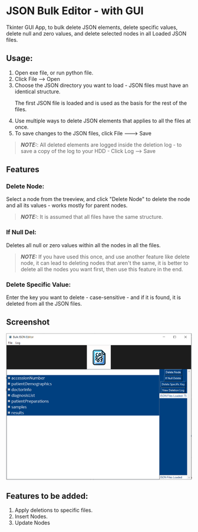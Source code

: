 # JSON Bulk Editor - with GUI
Tkinter GUI App, to bulk delete JSON elements, delete specific values, delete null and zero values, and delete selected nodes in all Loaded JSON files.

## Usage:
<ol>
<li>Open exe file, or run python file.</li>
<li>Click File --> Open</li> 
<li>Choose the JSON directory you want to load - JSON files must have an identical structure.</li>

  The first JSON file is loaded and is used as the basis for the rest of the files.
<li> Use multiple ways to delete JSON elements that applies to all the files at once.</li>
<li> To save changes to the JSON files, click File ---> Save </li>
</ol>

> **_NOTE:_**:  All deleted elements are logged inside the deletion log - to save a copy of the log to your HDD - Click Log --> Save

## Features

### Delete Node:
Select a node from the treeview, and click "Delete Node" to delete the node and all its values - works mostly for parent nodes.
> **_NOTE:_**: It is assumed that all files have the same structure.

### If Null Del:
Deletes all null or zero values within all the nodes in all the files.
> **_NOTE:_** If you have used this once, and use another feature like delete node, it can lead to deleting nodes that aren't the same, it is better to delete all the nodes you want first, then use this feature in the end.

### Delete Specific Value:
Enter the key you want to delete - case-sensitive - and if it is found, it is deleted from all the JSON files.

## Screenshot
![Screenshot](bulk.PNG)

## Features to be added:
<ol>
<li>Apply deletions to specific files.</li> 
<li>Insert Nodes.</li>
<li>Update Nodes</li>
</ol>
